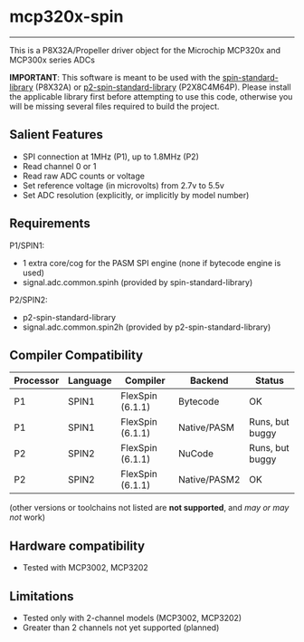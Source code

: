 # mcp320x-spin 
--------------

This is a P8X32A/Propeller driver object for the Microchip MCP320x and MCP300x series ADCs

**IMPORTANT**: This software is meant to be used with the [spin-standard-library](https://github.com/avsa242/spin-standard-library) (P8X32A) or [p2-spin-standard-library](https://github.com/avsa242/p2-spin-standard-library) (P2X8C4M64P). Please install the applicable library first before attempting to use this code, otherwise you will be missing several files required to build the project.

## Salient Features

* SPI connection at 1MHz (P1), up to 1.8MHz (P2)
* Read channel 0 or 1
* Read raw ADC counts or voltage
* Set reference voltage (in microvolts) from 2.7v to 5.5v
* Set ADC resolution (explicitly, or implicitly by model number)

## Requirements

P1/SPIN1:
* 1 extra core/cog for the PASM SPI engine (none if bytecode engine is used)
* signal.adc.common.spinh (provided by spin-standard-library)

P2/SPIN2:
* p2-spin-standard-library
* signal.adc.common.spin2h (provided by p2-spin-standard-library)

## Compiler Compatibility

| Processor | Language | Compiler               | Backend      | Status                |
|-----------|----------|------------------------|--------------|-----------------------|
| P1        | SPIN1    | FlexSpin (6.1.1)       | Bytecode     | OK                    |
| P1        | SPIN1    | FlexSpin (6.1.1)       | Native/PASM  | Runs, but buggy       |
| P2        | SPIN2    | FlexSpin (6.1.1)       | NuCode       | Runs, but buggy       |
| P2        | SPIN2    | FlexSpin (6.1.1)       | Native/PASM2 | OK                    |

(other versions or toolchains not listed are __not supported__, and _may or may not_ work)

## Hardware compatibility

* Tested with MCP3002, MCP3202

## Limitations

* Tested only with 2-channel models (MCP3002, MCP3202)
* Greater than 2 channels not yet supported (planned)


